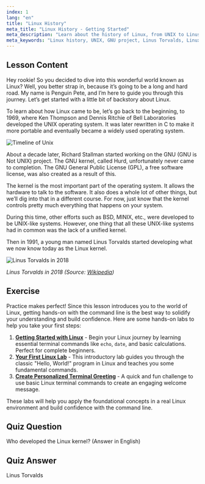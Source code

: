```yaml
---
index: 1
lang: "en"
title: "Linux History"
meta_title: "Linux History - Getting Started"
meta_description: "Learn about the history of Linux, from UNIX to Linus Torvalds and the GNU project. Understand its origins and evolution for beginners."
meta_keywords: "Linux history, UNIX, GNU project, Linus Torvalds, Linux kernel, beginner Linux, Linux tutorial, Linux guide"
---
```


## Lesson Content

Hey rookie! So you decided to dive into this wonderful world known as Linux? Well, you better strap in, because it’s going to be a long and hard road. My name is Penguin Pete, and I’m here to guide you through this journey. Let’s get started with a little bit of backstory about Linux.

To learn about how Linux came to be, let’s go back to the beginning, to 1969, where Ken Thompson and Dennis Ritchie of Bell Laboratories developed the UNIX operating system. It was later rewritten in C to make it more portable and eventually became a widely used operating system.

![Timeline of Unix](https://file.labex.io/images/ed9c245d-e8be-4287-bf34-67750b042542.jpg)

About a decade later, Richard Stallman started working on the GNU (GNU is Not UNIX) project. The GNU kernel, called Hurd, unfortunately never came to completion. The GNU General Public License (GPL), a free software license, was also created as a result of this.

The kernel is the most important part of the operating system. It allows the hardware to talk to the software. It also does a whole lot of other things, but we’ll dig into that in a different course. For now, just know that the kernel controls pretty much everything that happens on your system.

During this time, other efforts such as BSD, MINIX, etc., were developed to be UNIX-like systems. However, one thing that all these UNIX-like systems had in common was the lack of a unified kernel.

Then in 1991, a young man named Linus Torvalds started developing what we now know today as the Linux kernel.

![Linus Torvalds in 2018](https://file.labex.io/images/3e1311fd-b8ca-45e7-8d02-9aac6377bb36.jpg)

_Linus Torvalds in 2018 (Source: [Wikipedia](https://en.wikipedia.org/wiki/Linus_Torvalds))_

## Exercise

Practice makes perfect! Since this lesson introduces you to the world of Linux, getting hands-on with the command line is the best way to solidify your understanding and build confidence. Here are some hands-on labs to help you take your first steps:

1. **[Getting Started with Linux](https://labex.io/labs/linux-getting-started-with-linux-446315)** - Begin your Linux journey by learning essential terminal commands like `echo`, `date`, and basic calculations. Perfect for complete beginners.
2. **[Your First Linux Lab](https://labex.io/labs/linux-your-first-linux-lab-270253)** - This introductory lab guides you through the classic "Hello, World!" program in Linux and teaches you some fundamental commands.
3. **[Create Personalized Terminal Greeting](https://labex.io/labs/linux-create-personalized-terminal-greeting-446322)** - A quick and fun challenge to use basic Linux terminal commands to create an engaging welcome message.

These labs will help you apply the foundational concepts in a real Linux environment and build confidence with the command line.

## Quiz Question

Who developed the Linux kernel? (Answer in English)

## Quiz Answer

Linus Torvalds
